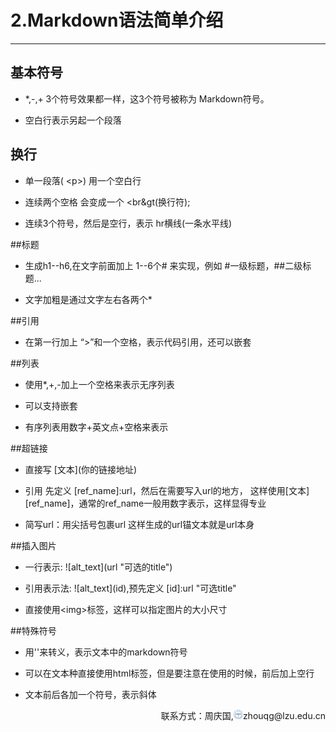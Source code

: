 # 2.Markdown语法简单介绍

---

## 基本符号

* \*,-,+ 3个符号效果都一样，这3个符号被称为 Markdown符号。

* 空白行表示另起一个段落


## 换行
* 单一段落( &lt;p&gt;) 用一个空白行

* 连续两个空格 会变成一个 &lt;br&gt(换行符);

* 连续3个符号，然后是空行，表示 hr横线(一条水平线)

##标题
* 生成h1--h6,在文字前面加上 1--6个# 来实现，例如 #一级标题，##二级标题...

* 文字加粗是通过文字左右各两个*

##引用
* 在第一行加上 “>”和一个空格，表示代码引用，还可以嵌套

##列表
* 使用*,+,-加上一个空格来表示无序列表

* 可以支持嵌套

* 有序列表用数字+英文点+空格来表示


##超链接
* 直接写 \[文本](你的链接地址)

* 引用 先定义 [ref_name]:url，然后在需要写入url的地方， 这样使用[文本][ref_name]，通常的ref_name一般用数字表示，这样显得专业

* 简写url：用尖括号包裹url 这样生成的url锚文本就是url本身

##插入图片
* 一行表示: !\[alt_text](url "可选的title")

* 引用表示法: !\[alt_text](id),预先定义 [id]:url "可选title"

* 直接使用&lt;img&gt;标签，这样可以指定图片的大小尺寸

##特殊符号
* 用'\'来转义，表示文本中的markdown符号

* 可以在文本种直接使用html标签，但是要注意在使用的时候，前后加上空行

* 文本前后各加一个符号，表示斜体
<p style="text-align: right;">联系方式：周庆国,<img src="/assets/biaozhi.png" style="width: 15px;height: 15px;">zhouqg@lzu.edu.cn<p>


